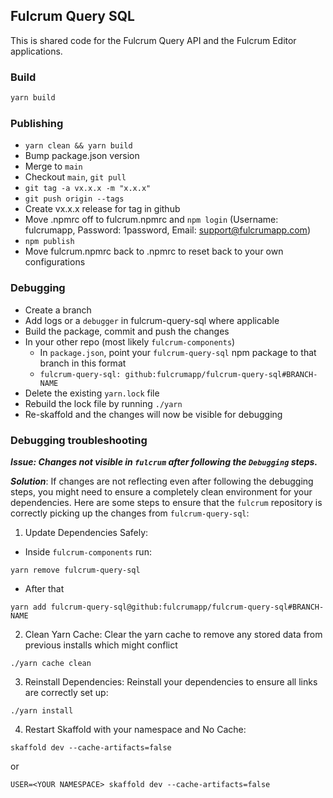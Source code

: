 ## Fulcrum Query SQL

This is shared code for the Fulcrum Query API and the Fulcrum Editor applications.

### Build

```sh
yarn build
```

### Publishing

- `yarn clean && yarn build`
- Bump package.json version
- Merge to `main`
- Checkout `main`, `git pull`
- `git tag -a vx.x.x -m "x.x.x"`
- `git push origin --tags`
- Create vx.x.x release for tag in github
- Move .npmrc off to fulcrum.npmrc and `npm login` (Username: fulcrumapp, Password: 1password, Email: support@fulcrumapp.com)
- `npm publish`
- Move fulcrum.npmrc back to .npmrc to reset back to your own configurations

### Debugging

- Create a branch
- Add logs or a `debugger` in fulcrum-query-sql where applicable
- Build the package, commit and push the changes
- In your other repo (most likely `fulcrum-components`)
  - In `package.json`, point your `fulcrum-query-sql` npm package to that branch in this format
  - `fulcrum-query-sql: github:fulcrumapp/fulcrum-query-sql#BRANCH-NAME`
- Delete the existing `yarn.lock` file
- Rebuild the lock file by running `./yarn`
- Re-skaffold and the changes will now be visible for debugging

### Debugging troubleshooting

***Issue: Changes not visible in `fulcrum` after following the `Debugging` steps.***

***Solution***: If changes are not reflecting even after following the debugging steps, you might need to ensure a completely clean environment for your dependencies. Here are some steps to ensure that the `fulcrum` repository is correctly picking up the changes from `fulcrum-query-sql`:

1. Update Dependencies Safely:
- Inside `fulcrum-components` run:

```
yarn remove fulcrum-query-sql
```
- After that

```
yarn add fulcrum-query-sql@github:fulcrumapp/fulcrum-query-sql#BRANCH-NAME
```
2. Clean Yarn Cache: Clear the yarn cache to remove any stored data from previous installs which might conflict

```
./yarn cache clean

```

3. Reinstall Dependencies: Reinstall your dependencies to ensure all links are correctly set up:

```
./yarn install
```

4. Restart Skaffold with your namespace  and No Cache:

```
skaffold dev --cache-artifacts=false
```
or

```
USER=<YOUR NAMESPACE> skaffold dev --cache-artifacts=false
```

